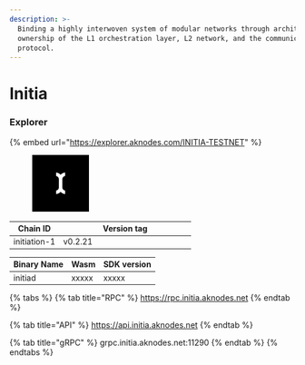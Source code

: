 ```yaml
---
description: >-
  Binding a highly interwoven system of modular networks through architectural
  ownership of the L1 orchestration layer, L2 network, and the communication
  protocol.
---
```


# Initia

### Explorer

{% embed url="https://explorer.aknodes.com/INITIA-TESTNET" %}

<figure><img src="../.gitbook/assets/ayyW6i94_400x400.jpg" alt="" width="100"><figcaption></figcaption></figure>





<table><thead><tr><th>Chain ID</th><th width="218.33333333333331">Version tag</th></tr></thead><tbody><tr><td>initiation-1 </td><td>v0.2.21</td></tr></tbody></table>



| Binary Name | Wasm  | SDK version |
| ----------- | ----- | ----------- |
| initiad     | xxxxx | xxxxx       |

{% tabs %}
{% tab title="RPC" %}
https://rpc.initia.aknodes.net
{% endtab %}

{% tab title="API" %}
https://api.initia.aknodes.net
{% endtab %}

{% tab title="gRPC" %}
grpc.initia.aknodes.net:11290
{% endtab %}
{% endtabs %}
